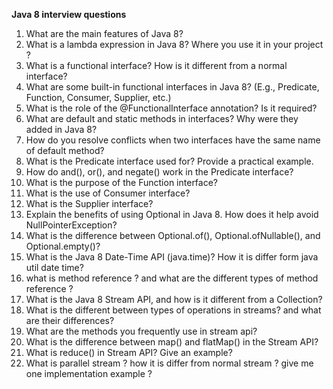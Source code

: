 **Java 8 interview questions**
1.	What are the main features of Java 8?
2.	What is a lambda expression in Java 8? Where you use it in your project ?
3.	What is a functional interface? How is it different from a normal interface?
4.	What are some built-in functional interfaces in Java 8?
      (E.g., Predicate, Function, Consumer, Supplier, etc.)
5.	What is the role of the @FunctionalInterface annotation? Is it required?
6.	What are default and static methods in interfaces? Why were they added in Java 8?
7.	How do you resolve conflicts when two interfaces have the same name of default method?
8.	What is the Predicate interface used for? Provide a practical example.
9.	How do and(), or(), and negate() work in the Predicate interface?
10.	What is the purpose of the Function interface?
11.	What is the use of Consumer interface?
12.	What is the Supplier interface?
13.	Explain the benefits of using Optional in Java 8. How does it help avoid NullPointerException?
14.	What is the difference between Optional.of(), Optional.ofNullable(), and Optional.empty()?
15.	What is the Java 8 Date-Time API (java.time)? How it is differ form java util date time?
16.	what is method reference ? and what are the different types of method reference ?
17.	What is the Java 8 Stream API, and how is it different from a Collection?
18.	What is the different between types of operations in streams? and what are their differences?
19.	What are the methods you frequently use in stream api?
20.	What is the difference between map() and flatMap() in the Stream API?
21.	What is reduce() in Stream API? Give an example?
22.	What is parallel stream ? how it is differ from normal stream ? give me one implementation example ?